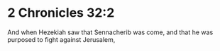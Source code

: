 # 2 Chronicles 32:2

And when Hezekiah saw that Sennacherib was come, and that he was purposed to fight against Jerusalem,